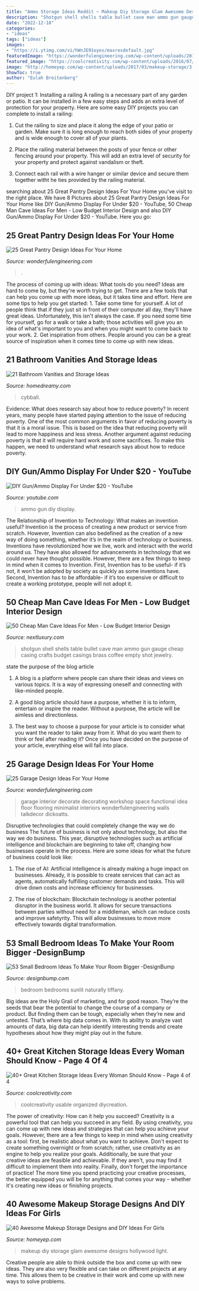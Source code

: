```yaml
---
title: "Ammo Storage Ideas Reddit ~ Makeup Diy Storage Glam Awesome Designs Hollywood Light"
description: "Shotgun shell shells table bullet cave man ammo gun gauge cheap casing crafts budget casings brass coffee empty shot jewelry"
date: "2022-12-18"
categories:
- "ideas"
tags: ["ideas"]
images:
- "https://i.ytimg.com/vi/hWnJE91oyes/maxresdefault.jpg"
featuredImage: "https://wonderfulengineering.com/wp-content/uploads/2014/09/25-walk-in-pantry-ideas-13.jpg"
featured_image: "https://coolcreativity.com/wp-content/uploads/2016/07/2622.jpg"
image: "http://homeyep.com/wp-content/uploads/2017/03/makeup-storage/3-makeup-storage-diy-ideas-tutorials.jpg"
ShowToc: true
author: "Eulah Breitenberg"
---
```



DIY project 1: Installing a railing
A railing is a necessary part of any garden or patio. It can be installed in a few easy steps and adds an extra level of protection for your property. Here are some easy DIY projects you can complete to install a railing: 
1. Cut the railing to size and place it along the edge of your patio or garden. Make sure it is long enough to reach both sides of your property and is wide enough to cover all of your plants. 

2. Place the railing material between the posts of your fence or other fencing around your property. This will add an extra level of security for your property and protect against vandalism or theft. 

3. Connect each rail with a wire hanger or similar device and secure them together witht he ties provided by the railing material.

	

		
searching about 25 Great Pantry Design Ideas For Your Home you've visit to the right place. We have 8 Pictures about 25 Great Pantry Design Ideas For Your Home like DIY Gun/Ammo Display For Under $20 - YouTube, 50 Cheap Man Cave Ideas For Men - Low Budget Interior Design and also DIY Gun/Ammo Display For Under $20 - YouTube. Here you go:
		
    
## 25 Great Pantry Design Ideas For Your Home

<img loading=lazy src="https://wonderfulengineering.com/wp-content/uploads/2014/09/25-walk-in-pantry-ideas-13.jpg" onerror="this.onerror=null;this.src='https://tse2.mm.bing.net/th?id=OIP.G7IpnwMd4r5v_vzvgXDhLgHaLJ&amp;pid=15.1';" alt="25 Great Pantry Design Ideas For Your Home">

_Source: wonderfulengineering.com_

>. 

	

The process of coming up with ideas: What tools do you need?
Ideas are hard to come by, but they're worth trying to get. There are a few tools that can help you come up with more ideas, but it takes time and effort. Here are some tips to help you get started: 1. Take some time for yourself. A lot of people think that if they just sit in front of their computer all day, they'll have great ideas. Unfortunately, this isn't always the case. If you need some time for yourself, go for a walk or take a bath; those activities will give you an idea of what's important to you and when you might want to come back to your work. 2. Get inspiration from others. People around you can be a great source of inspiration when it comes time to come up with new ideas.

    
## 21 Bathroom Vanities And Storage Ideas

<img loading=lazy src="https://homedreamy.com/wp-content/uploads/2016/05/Vintage-Powder-Room-Vanity-Duet-Design-Group.jpg" onerror="this.onerror=null;this.src='https://tse4.mm.bing.net/th?id=OIP.TAnv6_Yid2MthmiQD28MrwHaJ4&amp;pid=15.1';" alt="21 Bathroom Vanities and Storage Ideas">

_Source: homedreamy.com_

>cybball. 

	

Evidence: What does research say about how to reduce poverty?
In recent years, many people have started paying attention to the issue of reducing poverty. One of the most common arguments in favor of reducing poverty is that it is a moral issue. This is based on the idea that reducing poverty will lead to more happiness and less stress. Another argument against reducing poverty is that it will require hard work and some sacrifices. To make this happen, we need to understand what research says about how to reduce poverty.

    
## DIY Gun/Ammo Display For Under $20 - YouTube

<img loading=lazy src="https://i.ytimg.com/vi/hWnJE91oyes/maxresdefault.jpg" onerror="this.onerror=null;this.src='https://tse3.mm.bing.net/th?id=OIP.41egVXlIbTMfSdgO7Ufl1gHaEK&amp;pid=15.1';" alt="DIY Gun/Ammo Display For Under $20 - YouTube">

_Source: youtube.com_

>ammo gun diy display. 

	

The Relationship of Invention to Technology: What makes an invention useful?
Invention is the process of creating a new product or service from scratch. However, Invention can also bedefined as the creation of a new way of doing something, whether it’s in the realm of technology or business. Inventions have revolutionized how we live, work and interact with the world around us. They have also allowed for advancements in technology that we could never have thought possible. 
However, there are a few things to keep in mind when it comes to Invention. First, Invention has to be useful- if it’s not, it won’t be adopted by society as quickly as some inventions have. Second, Invention has to be affordable- if it’s too expensive or difficult to create a working prototype, people will not adopt it.

    
## 50 Cheap Man Cave Ideas For Men - Low Budget Interior Design

<img loading=lazy src="http://nextluxury.com/wp-content/uploads/shotgun-shell-cheap-man-cave-ideas-coffee-table.jpg" onerror="this.onerror=null;this.src='https://tse2.mm.bing.net/th?id=OIP.SyC8Ybg2lIYOCXmWXEamywHaJ4&amp;pid=15.1';" alt="50 Cheap Man Cave Ideas For Men - Low Budget Interior Design">

_Source: nextluxury.com_

>shotgun shell shells table bullet cave man ammo gun gauge cheap casing crafts budget casings brass coffee empty shot jewelry. 

	

state the purpose of the blog article
1. A blog is a platform where people can share their ideas and views on various topics. It is a way of expressing oneself and connecting with like-minded people.
2. A good blog article should have a purpose, whether it is to inform, entertain or inspire the reader. Without a purpose, the article will be aimless and directionless.

3. The best way to choose a purpose for your article is to consider what you want the reader to take away from it. What do you want them to think or feel after reading it? Once you have decided on the purpose of your article, everything else will fall into place.

    
## 25 Garage Design Ideas For Your Home

<img loading=lazy src="https://wonderfulengineering.com/wp-content/uploads/2014/08/25-garage-design-ideas-4.jpg" onerror="this.onerror=null;this.src='https://tse1.mm.bing.net/th?id=OIP.qmpB5ykYJt38JrxwIwPVsQHaFW&amp;pid=15.1';" alt="25 Garage Design Ideas For Your Home">

_Source: wonderfulengineering.com_

>garage interior decorate decorating workshop space functional idea floor flooring minimalist interiors wonderfulengineering walls talkdecor dickoatts. 

	

Disruptive technologies that could completely change the way we do business
The future of business is not only about technology, but also the way we do business. This year, disruptive technologies such as artificial intelligence and blockchain are beginning to take off, changing how businesses operate in the process. Here are some ideas for what the future of business could look like:
1. The rise of AI: Artificial intelligence is already making a huge impact on businesses. Already, it is possible to create services that can act as agents, automatically fulfilling customer demands and tasks. This will drive down costs and increase efficiency for businesses.

2. The rise of blockchain: Blockchain technology is another potential disruptor in the business world. It allows for secure transactions between parties without need for a middleman, which can reduce costs and improve safetyrity. This will allow businesses to move more effectively towards digital transformation.


    
## 53 Small Bedroom Ideas To Make Your Room Bigger -DesignBump

<img loading=lazy src="https://cdn.designbump.com/wp-content/uploads/2014/11/small-bedrooms-024.jpg" onerror="this.onerror=null;this.src='https://tse2.mm.bing.net/th?id=OIP.CGRIcNSO4-L1Na4R6-fcIAHaLJ&amp;pid=15.1';" alt="53 Small Bedroom Ideas To Make Your Room Bigger -DesignBump">

_Source: designbump.com_

>bedroom bedrooms sunlit naturally tiffany. 

	

Big ideas are the Holy Grail of marketing, and for good reason. They’re the seeds that bear the potential to change the course of a company or product. But finding them can be tough, especially when they’re new and untested. That’s where big data comes in. With its ability to analyze vast amounts of data, big data can help identify interesting trends and create hypotheses about how they might play out in the future.

    
## 40+ Great Kitchen Storage Ideas Every Woman Should Know - Page 4 Of 4

<img loading=lazy src="https://coolcreativity.com/wp-content/uploads/2016/07/2622.jpg" onerror="this.onerror=null;this.src='https://tse4.mm.bing.net/th?id=OIP.A6fXf6CusskIyK63w01lpQHaMS&amp;pid=15.1';" alt="40+ Great Kitchen Storage Ideas Every Woman Should Know - Page 4 of 4">

_Source: coolcreativity.com_

>coolcreativity usable organized diycreation. 

	

The power of creativity: How can it help you succeed?
Creativity is a powerful tool that can help you succeed in any field. By using creativity, you can come up with new ideas and strategies that can help you achieve your goals. However, there are a few things to keep in mind when using creativity as a tool: first, be realistic about what you want to achieve. Don't expect to create something overnight or from scratch; rather, use creativity as an engine to help you realize your goals. Additionally, be sure that your creative ideas are feasible and achievable. If they aren't, you may find it difficult to implement them into reality. Finally, don't forget the importance of practice! The more time you spend practicing your creative processes, the better equipped you will be for anything that comes your way – whether it's creating new ideas or finishing projects.

    
## 40 Awesome Makeup Storage Designs And DIY Ideas For Girls

<img loading=lazy src="http://homeyep.com/wp-content/uploads/2017/03/makeup-storage/3-makeup-storage-diy-ideas-tutorials.jpg" onerror="this.onerror=null;this.src='https://tse4.mm.bing.net/th?id=OIP.Lg1kcJAEVeK-HpNDcWPzMQHaJ4&amp;pid=15.1';" alt="40 Awesome Makeup Storage Designs and DIY Ideas For Girls">

_Source: homeyep.com_

>makeup diy storage glam awesome designs hollywood light. 

	

Creative people are able to think outside the box and come up with new ideas. They are also very flexible and can take on different projects at any time. This allows them to be creative in their work and come up with new ways to solve problems.

